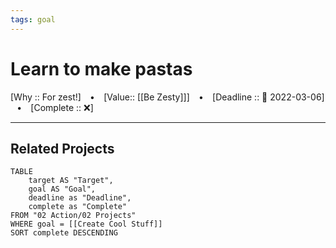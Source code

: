 ```yaml
---
tags: goal
---
```

# Learn to make pastas

[Why :: For zest!]  ⠀•⠀ [Value:: [[Be Zesty]]]  ⠀•⠀ [Deadline :: 📅 2022-03-06]  ⠀•⠀ [Complete :: ❌]

---
## Related Projects
```dataview
TABLE
	target AS "Target",
	goal AS "Goal",
	deadline as "Deadline",
	complete as "Complete"
FROM "02 Action/02 Projects"
WHERE goal = [[Create Cool Stuff]]
SORT complete DESCENDING
```